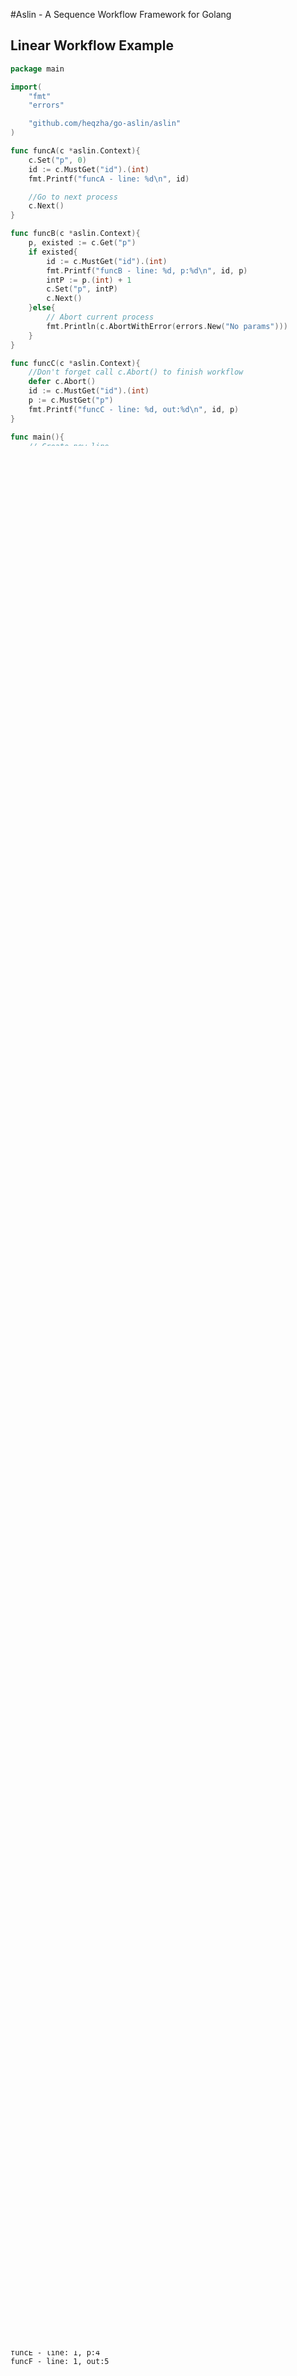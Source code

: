 #Aslin - A Sequence Workflow Framework for Golang

## Linear Workflow Example

```go
package main

import(
    "fmt"
    "errors"

    "github.com/heqzha/go-aslin/aslin"
)

func funcA(c *aslin.Context){
	c.Set("p", 0)
	id := c.MustGet("id").(int)
	fmt.Printf("funcA - line: %d\n", id)

	//Go to next process
	c.Next()
}

func funcB(c *aslin.Context){
	p, existed := c.Get("p")
	if existed{
		id := c.MustGet("id").(int)
		fmt.Printf("funcB - line: %d, p:%d\n", id, p)
		intP := p.(int) + 1
		c.Set("p", intP)
		c.Next()
	}else{
		// Abort current process
		fmt.Println(c.AbortWithError(errors.New("No params")))
	}
}

func funcC(c *aslin.Context){
	//Don't forget call c.Abort() to finish workflow
	defer c.Abort()
	id := c.MustGet("id").(int)
	p := c.MustGet("p")
	fmt.Printf("funcC - line: %d, out:%d\n", id, p)
}

func main(){
	// Create new line
	lIndex1 := aslin.InstFactory.NewLine(funcA, funcB, funcC)
	lIndex2 := aslin.InstFactory.NewLine(funcA, funcB, funcB, funcB, funcC)

	// Set parameters and run
	aslin.InstFactory.Start(lIndex1, aslin.Params{
		"id":1,
	})
	aslin.InstFactory.Start(lIndex2, aslin.Params{
		"id":2,
	})

	// Clear all lines
	defer aslin.InstFactory.Destory()

	for {
		//Wait for all lines stopped
		if aslin.InstFactory.AreAllStop(){
			break
		}
	}
}

```
    Output:
    funcA - line: 1
    funcB - line: 1, p:0
    funcC - line: 1, out:1
    funcA - line: 2
    funcB - line: 2, p:0
    funcB - line: 2, p:1
    funcB - line: 2, p:2
    funcC - line: 2, out:3

## Example of Using Repeat in Workflow
```go
package main

import(
    "fmt"
    "errors"

    "github.com/heqzha/go-aslin/aslin"
)

func funcA(c *aslin.Context){
	c.Set("p", 0)
	id := c.MustGet("id").(int)
	fmt.Printf("funcA - line: %d\n", id)

	//Go to next process
	c.Next()
}

func funcB(c *aslin.Context){
	p, existed := c.Get("p")
	if existed{
		id := c.MustGet("id").(int)
		fmt.Printf("funcB - line: %d, p:%d\n", id, p)
		intP := p.(int) + 1
		c.Set("p", intP)
		c.Next()
	}else{
		// Abort current process
		fmt.Println(c.AbortWithError(errors.New("No params")))
	}
}

func funcD(c *aslin.Context){
	max := c.MustGet("repeat_max").(int)
	repeat, existed := c.Get("repeat")
	if existed{
		if repeat.(int) < max{
			//Repeat workflow at funcB
			defer c.Repeat(1)
			repeat = repeat.(int) + 1
			c.Set("repeat", repeat)
		}else{
			// Reach the max repeat times, abort workflow
			defer c.Abort()
		}
	}else{
		c.Set("repeat", 0)
		defer c.Repeat(1)
	}
	id := c.MustGet("id").(int)
	p := c.MustGet("p")
	fmt.Printf("funcD - line: %d, out:%d\n", id, p)
}

func main(){
	// Create new line
	lIndex1 := aslin.InstFactory.NewLine(funcA, funcB, funcD)

	// Set parameters and run
	aslin.InstFactory.Start(lIndex1, aslin.Params{
		"id":1,
		"repeat_max":5,
	})

	// Clear all lines
	defer aslin.InstFactory.Destory()

	for {
		//Wait for all lines stopped
		if aslin.InstFactory.AreAllStop(){
			break
		}
	}

}
```
    Output:
    funcA - line: 1
    funcB - line: 1, p:0
    funcD - line: 1, out:1
    funcB - line: 1, p:1
    funcD - line: 1, out:2
    funcB - line: 1, p:2
    funcD - line: 1, out:3
    funcB - line: 1, p:3
    funcD - line: 1, out:4
    funcB - line: 1, p:4
    funcD - line: 1, out:5
    funcB - line: 1, p:5
    funcD - line: 1, out:6
    funcB - line: 1, p:6
    funcD - line: 1, out:7

## Example of Using Pass in Workflow
```go
import(
    "fmt"
    "errors"

    "github.com/heqzha/go-aslin/aslin"
)

func funcA(c *aslin.Context){
	c.Set("p", 0)
	id := c.MustGet("id").(int)
	fmt.Printf("funcA - line: %d\n", id)

	//Go to next process
	c.Next()
}

func funcE(c *aslin.Context){
	//Don't forget call c.Abort() to finish workflow
	defer c.Abort()
	max := c.MustGet("loop_max").(int)
	for i := 0; i < max; i++{
		p, existed := c.Get("p")
		if existed{
			id := c.MustGet("id").(int)
			fmt.Printf("funcE - line: %d, p:%d\n", id, p)
			intP := p.(int) + 1
			c.Set("p", intP)
			c.Pass()
		}else{
			// Abort current process
			fmt.Println(c.AbortWithError(errors.New("No params")))
			break
		}
		time.Sleep(1 * time.Second)
	}
}

func funcF(c *aslin.Context){
	//Don't call c.Abort() here
	id := c.MustGet("id").(int)
	p := c.MustGet("p")
	fmt.Printf("funcC - line: %d, out:%d\n", id, p)
}

func main(){
	// Create new line
	lIndex1 := aslin.InstFactory.NewLine(funcA, funcE, funcF)

	// Set parameters and run
	aslin.InstFactory.Start(lIndex1, aslin.Params{
		"id":1,
		"loop_max":5,
	})

	// Clear all lines
	defer aslin.InstFactory.Destory()

	for {
		//Wait for all lines stopped
		if aslin.InstFactory.AreAllStop(){
			break
		}
	}
}
```
    Output:
    funcA - line: 1
    funcE - line: 1, p:0
    funcF - line: 1, out:1
    funcE - line: 1, p:1
    funcF - line: 1, out:2
    funcE - line: 1, p:2
    funcF - line: 1, out:3
    funcE - line: 1, p:3
    funcF - line: 1, out:4
    funcE - line: 1, p:4
    funcF - line: 1, out:5
